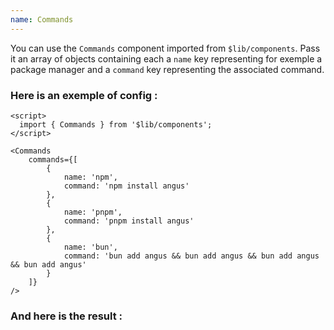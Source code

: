 ```yaml
---
name: Commands
---
```


<script>
  import { Commands } from "$lib/components";

  let commands = [{name:'npm', command:"npm install angus"}, {name:'pnpm', command:"pnpm install angus"}, {name:'bun', command:"bun add angus && bun add angus && bun add angus && bun add angus"}]
</script>

You can use the `Commands` component imported from `$lib/components`. Pass it an array of objects containing each a `name` key representing for exemple a package manager and a `command` key representing the associated command.

### Here is an exemple of config :

```svelte
<script>
  import { Commands } from '$lib/components';
</script>

<Commands
	commands={[
		{
			name: 'npm',
			command: 'npm install angus'
		},
		{
			name: 'pnpm',
			command: 'pnpm install angus'
		},
		{
			name: 'bun',
			command: 'bun add angus && bun add angus && bun add angus && bun add angus'
		}
	]}
/>
```

### And here is the result :

<Commands commands={commands} />

